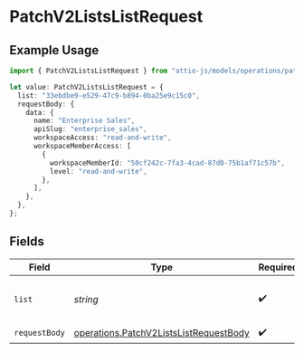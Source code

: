 # PatchV2ListsListRequest

## Example Usage

```typescript
import { PatchV2ListsListRequest } from "attio-js/models/operations/patchv2listslist.js";

let value: PatchV2ListsListRequest = {
  list: "33ebdbe9-e529-47c9-b894-0ba25e9c15c0",
  requestBody: {
    data: {
      name: "Enterprise Sales",
      apiSlug: "enterprise_sales",
      workspaceAccess: "read-and-write",
      workspaceMemberAccess: [
        {
          workspaceMemberId: "50cf242c-7fa3-4cad-87d0-75b1af71c57b",
          level: "read-and-write",
        },
      ],
    },
  },
};
```

## Fields

| Field                                                                                            | Type                                                                                             | Required                                                                                         | Description                                                                                      | Example                                                                                          |
| ------------------------------------------------------------------------------------------------ | ------------------------------------------------------------------------------------------------ | ------------------------------------------------------------------------------------------------ | ------------------------------------------------------------------------------------------------ | ------------------------------------------------------------------------------------------------ |
| `list`                                                                                           | *string*                                                                                         | :heavy_check_mark:                                                                               | N/A                                                                                              | 33ebdbe9-e529-47c9-b894-0ba25e9c15c0                                                             |
| `requestBody`                                                                                    | [operations.PatchV2ListsListRequestBody](../../models/operations/patchv2listslistrequestbody.md) | :heavy_check_mark:                                                                               | N/A                                                                                              |                                                                                                  |